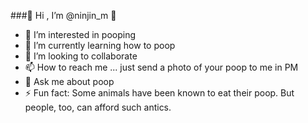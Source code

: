 ###👋 Hi , I’m @ninjin_m 👋
- 👀 I’m interested in pooping
- 🌱 I’m currently learning how to poop
- 💞️ I’m looking to collaborate 
- 📫 How to reach me ... just send a photo of your poop to me in PM
- 💬 Ask me about poop
- ⚡ Fun fact: Some animals have been known to eat their poop. But people, too, can afford such antics.

<!--
**D-Ninjin/D-Ninjin** is a ✨ _special_ ✨ repository because its `README.md` (this file) appears on your GitHub profile.

Here are some ideas to get you started:

- 🔭 I’m currently working on ...
- 🌱 I’m currently learning ...
- 👯 I’m looking to collaborate on ...
- 🤔 I’m looking for help with ...
- 💬 Ask me about ...
- 📫 How to reach me: ...
- 😄 Pronouns: ...
- ⚡ Fun fact: ...
-->
